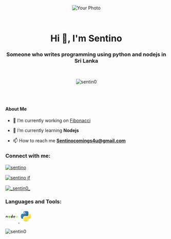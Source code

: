 <p align="center">

  <img src="https://avatars.githubusercontent.com/SENTIN0" alt="Your Photo">

</p>



  

    

      

      

      

      

    

  

  

    

  

  



	

    

<br>

	

<h1 align="center">Hi 👋, I'm Sentino</h1>

<h3 align="center">Someone who writes programming using python and nodejs in Sri Lanka</h3>

<br>

<p align="center"> <img src="https://komarev.com/ghpvc/?username=sentin0&label=Profile%20views&color=0e75b6&style=flat" alt="sentin0" /> </p>
<br>
<br>

#### About Me

- 🔭 I’m currently working on [Fibonacci](SENTIN0/Fibonacci-series.git)

- 🌱 I’m currently learning **Nodejs**

- 📫 How to reach me **Sentinocomings4u@gmail.com**

<h3 align="left">Connect with me:</h3>

<p align="left">

<a href="https://stackoverflow.com/users/sentino" target="blank"><img align="center" src="https://raw.githubusercontent.com/rahuldkjain/github-profile-readme-generator/master/src/images/icons/Social/stack-overflow.svg" alt="sentino" height="30" width="40" /></a>

<a href="https://fb.com/sentino jf" target="blank"><img align="center" src="https://raw.githubusercontent.com/rahuldkjain/github-profile-readme-generator/master/src/images/icons/Social/facebook.svg" alt="sentino jf" height="30" width="40" /></a>

<a href="https://instagram.com/_sentin0_" target="blank"><img align="center" src="https://raw.githubusercontent.com/rahuldkjain/github-profile-readme-generator/master/src/images/icons/Social/instagram.svg" alt="_sentin0_" height="30" width="40" /></a>

</p>

<h3 align="left">Languages and Tools:</h3>

<p align="left"> <a href="https://nodejs.org" target="_blank" rel="noreferrer"> <img src="https://raw.githubusercontent.com/devicons/devicon/master/icons/nodejs/nodejs-original-wordmark.svg" alt="nodejs" width="40" height="40"/> </a> <a href="https://www.python.org" target="_blank" rel="noreferrer"> <img src="https://raw.githubusercontent.com/devicons/devicon/master/icons/python/python-original.svg" alt="python" width="40" height="40"/> </a> </p>

<p><img align="center" src="https://github-readme-stats.vercel.app/api/top-langs?username=sentin0&show_icons=true&locale=en&layout=compact" alt="sentin0" /></p>


<!---
SENTIN0/SENTIN0 is a ✨ special ✨ repository because its `README.md` (this file) appears on your GitHub profile.
You can click the Preview link to take a look at your changes.
--->
